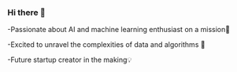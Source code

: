 ### Hi there 👋

-Passionate about AI and machine learning enthusiast on a mission🚀

-Excited to unravel the complexities of data and algorithms 👀

-Future startup creator in the making💡
